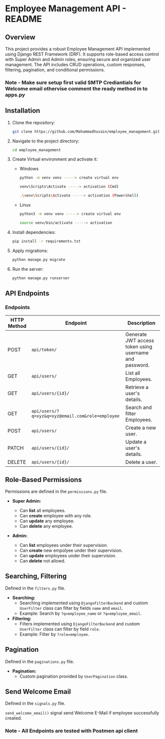 # Employee Management API - README

## Overview
This project provides a robust Employee Management API implemented using Django REST Framework (DRF). It supports role-based access control with Super Admin and Admin roles, ensuring secure and organized user management. The API includes CRUD operations, custom responses, filtering, pagination, and conditional permissions.

### Note - Make sure setup first valid SMTP Crediantials for Welcome email othervise comment the ready method in to apps.py

## Installation

1. Clone the repository:
    ```bash
    git clone https://github.com/Mahammadhusain/employee_management.git
    ```

2. Navigate to the project directory:
    ```bash
    cd employee_management
    ```
3. Create Virtual environment and activate it:
  
    - Windows

        ```bash
        python -m venv venv -----> create virtual env
        
        venv\Scripts\Activate -----> activation (Cmd)
        
        .\venv\Scripts\Activate -----> activation (Powershell)

        ```
    - Linux

        ```bash
        python3 -m venv venv -----> create virtual env
        
        source venv/bin/activate -----> activation
        ```


4. Install dependencies:
    ```bash
    pip install -r requirements.txt
    ```

5. Apply migrations:
    ```bash
    python manage.py migrate
    ```

6. Run the server:
    ```bash
    python manage.py runserver
    ```

## API Endpoints

### Endpoints

| HTTP Method | Endpoint             | Description                                         |
|-------------|----------------------|------------------------------------------
| POST         | `api/token/`            | Generate JWT access token using username and password. 
| GET         | `api/users/`            | List all Employees.                |
| GET         | `api/users/{id}/`       | Retrieve a user's details.                         |
| GET         | `api/users/?q=xyz&q=xyz@email.com&role=employee`| Search and filter Employees.                |
| POST        | `api/users/`            | Create a new user.                                  |
| PATCH       | `api/users/{id}/`       | Update a user's details.                           |
| DELETE      | `api/users/{id}/`       | Delete a user.                                      |

## Role-Based Permissions

Permissions are defined in the `permissions.py` file.

- **Super Admin:**
  - Can **list** all employees.
  - Can **create** employee with any role.
  - Can **update** any employee.
  - Can **delete** any employee.
  
  
- **Admin:**
  - Can **list** employees under their supervision.
  - Can **create** new empolyee under their supervision.
  - Can **update** employees under their supervision. 
  - Can **delete** not allowd.
  
  

## Searching, Filtering
Defined in the `filters.py` file.
- **Searching:**
  - Searching implemented using `DjangoFilterBackend` and custom `UserFilter` class can filter by fields `name` and  `email`.
  - Example: Search by `?q=employee_name` or `?q=employee_email`.
- **Filtering:**
  - Filters implemented using `DjangoFilterBackend` and custom `UserFilter` class can filter by field `role`.
  - Example: Filter by `?role=employee`.


## Pagination
Defined in the `paginations.py` file.
- **Pagination:**
  - Custom pagination provided by `UserPagination` class.

## Send Welcome Email
Defined in the `signals.py` file.

`send_welcome_email()` signal send Welcome E-Mail if employee successfully created.

### Note - All Endpoints are tested with Postmen api client
